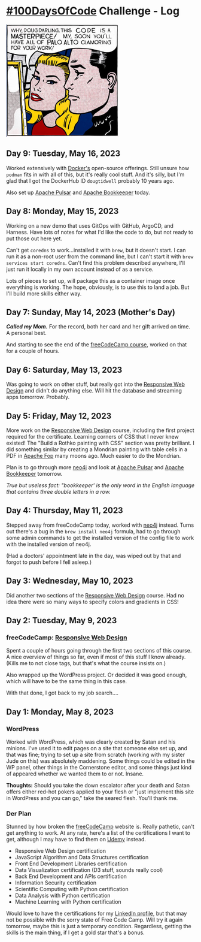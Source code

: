 # [#100DaysOfCode](https://www.100daysofcode.com/) Challenge - Log

<img height="300" alt="Masterpiece of code" src="public/images/code_masterpiece.jpg" width="300"/>

## Day 9: Tuesday, May 16, 2023

Worked extensively with [Docker's](https:///docker.com) open-source
offerings. Still unsure how `podman` fits in with all of this, 
but it's really cool stuff. And it's silly, but I'm glad that I got 
the DockerHub ID `dougtidwell` probably 10 years ago. 

Also set up [Apache Pulsar](https://pulsar.apache.org/) and
[Apache Bookkeeper](https://bookkeeper.apache.org/) today. 

## Day 8: Monday, May 15, 2023

Working on a new demo that uses GitOps with GitHub, ArgoCD, and
Harness. Have lots of notes for what I'd like the code to do, but
not ready to put those out here yet. 

Can't get `coredns` to work...installed it with `brew`, but it doesn't
start. I can run it as a non-root user from the command line, 
but I can't start it with `brew services start coredns`. Can't 
find this problem described anywhere, I'll just run it locally
in my own account instead of as a service. 

Lots of pieces to set up, will package this as a container image
once everything is working. The hope, obviously, is to use this
to land a job. But I'll build more skills either way. 

## Day 7: Sunday, May 14, 2023 (Mother's Day)

**_Called my Mom._** For the record, both her card and her gift arrived 
on time. A personal best. 

And starting to see the end of the [freeCodeCamp course](https://www.freecodecamp.org/learn/2022/responsive-web-design), worked on 
that for a couple of hours. 

## Day 6: Saturday, May 13, 2023

Was going to work on other stuff, but really got into 
the [Responsive Web Design](https://www.freecodecamp.org/learn/2022/responsive-web-design)
and didn't do anything else. Will hit the database and streaming
apps tomorrow. Probably. 

## Day 5: Friday, May 12, 2023

More work on the [Responsive Web Design](https://www.freecodecamp.org/learn/2022/responsive-web-design)
course, including the first project required for the certificate. 
Learning corners of CSS that I never knew existed! The 
"Build a Rothko painting with CSS" section was pretty brilliant. 
I did something similar by creating a Mondrian painting with 
table cells in a PDF in [Apache Fop](https://xmlgraphics.apache.org/fop/) many moons ago. Much easier
to do the Mondrian. 

Plan is to go through more [neo4j](https://neo4j.com) and look at 
[Apache Pulsar](https://pulsar.apache.org/) and 
[Apache Bookkeeper](https://bookkeeper.apache.org/) tomorrow.

_True but useless fact: "bookkeeper' is the only word in the 
English language that contains three double letters in a row._

## Day 4: Thursday, May 11, 2023

Stepped away from freeCodeCamp today, worked with [neo4j](https://neo4j.com) instead. 
Turns out there's a bug in the `brew install neo4j` formula, had to go through 
some admin commands to get the installed version of the config file
to work with the installed version of neo4j. 

(Had a doctors' appointment late in the day, was wiped out 
by that and forgot to push before I fell asleep.)

## Day 3: Wednesday, May 10, 2023

Did another two sections of the [Responsive Web Design](https://www.freecodecamp.org/learn/2022/responsive-web-design)
course. Had no idea there were so many ways to specify colors
and gradients in CSS! 

## Day 2: Tuesday, May 9, 2023 

### freeCodeCamp: [Responsive Web Design](https://www.freecodecamp.org/learn/2022/responsive-web-design)

Spent a couple of hours going through the first two sections
of this course. A nice overview of things so far, even if 
most of this stuff I know already. (Kills me to not close
tags, but that's what the course insists on.) 

Also wrapped up the WordPress project. Or decided it was good
enough, which will have to be the same thing in this case. 

With that done, I got back to my job search....

## Day 1: Monday, May 8, 2023

### WordPress
Worked with WordPress, which was clearly created by Satan
and his minions. I've used it to edit pages on a site that someone else set up,
and that was fine; trying to set up a site from scratch (working with my sister Jude
on this) was absolutely maddening. Some things could be edited in the WP
panel, other things in the Cornerstone editor, and some things just
kind of appeared whether we wanted them to or not. Insane.

**Thoughts:** Should you take the down escalator after your death
and Satan offers either red-hot pokers applied to your flesh or
"just implement this site in WordPress and you can go," take the
seared flesh. You'll thank me.

### Der Plan

Stunned by how broken the
[freeCodeCamp](https://freecodecamp.org)
website is. Really pathetic, can't get anything to
work. At any rate, here's a list of the certifications
I want to get, although I may have to find them on [Udemy](https://udemy.com) instead.

* Responsive Web Design certification
* JavaScript Algorithm and Data Structures certification
* Front End Development Libraries certification
* Data Visualization certification (D3 stuff, sounds really cool)
* Back End Development and APIs certification
* Information Security certification
* Scientific Computing with Python certification
* Data Analysis with Python certification
* Machine Learning with Python certification

Would love to have the certifications for my
[LinkedIn profile](https://linkedin.com/in/doug3000), but
that may not be possible with the sorry state of Free Code Camp.
Will try it again tomorrow, maybe this is just a temporary
condition. Regardless, getting the skills is the main thing,
if I get a gold star that's a bonus.
